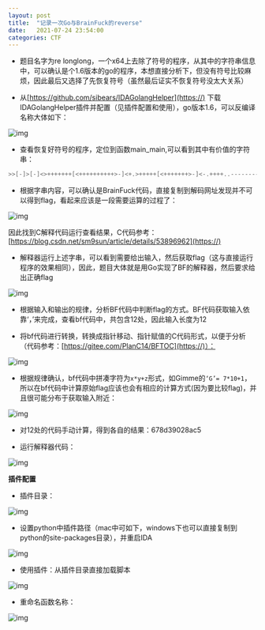 ```yaml
---
layout: post
title:  "记录一次Go与BrainFuck的reverse"
date:   2021-07-24 23:54:00
categories: CTF
---
```


- 题目名字为re longlong，一个x64上去除了符号的程序，从其中的字符串信息中，可以确认是个1.6版本的go的程序，本想直接分析下，但没有符号比较麻烦，因此最后又选择了先恢复符号（虽然最后证实不恢复符号没太大关系）

- 从[https://github.com/sibears/IDAGolangHelper](https://) 下载IDAGolangHelper插件并配置（见插件配置和使用），go版本1.6，可以反编译名称大体如下：

![img](/public/src/20210725/1.png)

- 查看恢复好符号的程序，定位到函数main_main,可以看到其中有价值的字符串：

```c
>>[-]>[-]<>+++++++[<++++++++++>-]<+.>+++++[<+++++++>-]<-.++++..--------.>+++++++[<---------->-]<+.>+++++++[<++++++++++>-]<.++++++.-----------.++++++.>+++++[<--------->-]<.>+++++[<----->-]<-.[-]><>[-]<<[-]>[>+<<+>-]>[<+>-]<><[-]><,>[-]>[-]++++++[<+++++++++>-]<><<[->-<]+>[<->[-]]<[>>[-]>[-]<<<<[>>>+>+<<<<-]>>>>[<<<<+>>>>-][-]+><<>[<+>-]<>[-]<<<<[-]>>>[>+<<<<+>>>-]>[<+>-]<><<<[-]][-]><,>[-]>[-]+++++[<+++++++++++>-]<><<[->-<]+>[<->[-]]<[>>[-]>[-]<<<<[>>>+>+<<<<-]>>>>[<<<<+>>>>-][-]+><<>[<+>-]<>[-]<<<<[-]>>>[>+<<<<+>>>-]>[<+>-]<><<<[-]][-]><,>[-]>[-]+++++++[<++++++++>-]<><<[->-<]+>[<->[-]]<[>>[-]>[-]<<<<[>>>+>+<<<<-]>>>>[<<<<+>>>>-][-]+><<>[<+>-]<>[-]<<<<[-]>>>[>+<<<<+>>>-]>[<+>-]<><<<[-]][-]><,>[-]>[-]++++++++++[<++++++++++>-]<><<[->-<]+>[<->[-]]<[>>[-]>[-]<<<<[>>>+>+<<<<-]>>>>[<<<<+>>>>-][-]+><<>[<+>-]<>[-]<<<<[-]>>>[>+<<<<+>>>-]>[<+>-]<><<<[-]][-]><,>[-]>[-]+++++[<++++++++++>-]<+><<[->-<]+>[<->[-]]<[>>[-]>[-]<<<<[>>>+>+<<<<-]>>>>[<<<<+>>>>-][-]+><<>[<+>-]<>[-]<<<<[-]>>>[>+<<<<+>>>-]>[<+>-]<><<<[-]][-]><,>[-]>[-]+++++++[<++++++++>-]<+><<[->-<]+>[<->[-]]<[>>[-]>[-]<<<<[>>>+>+<<<<-]>>>>[<<<<+>>>>-][-]+><<>[<+>-]<>[-]<<<<[-]>>>[>+<<<<+>>>-]>[<+>-]<><<<[-]][-]><,>[-]>[-]++++++[<++++++++>-]<><<[->-<]+>[<->[-]]<[>>[-]>[-]<<<<[>>>+>+<<<<-]>>>>[<<<<+>>>>-][-]+><<>[<+>-]<>[-]<<<<[-]>>>[>+<<<<+>>>-]>[<+>-]<><<<[-]][-]><,>[-]>[-]+++++[<++++++++++>-]<><<[->-<]+>[<->[-]]<[>>[-]>[-]<<<<[>>>+>+<<<<-]>>>>[<<<<+>>>>-][-]+><<>[<+>-]<>[-]<<<<[-]>>>[>+<<<<+>>>-]>[<+>-]<><<<[-]][-]><,>[-]>[-]+++++++[<++++++++>-]<><<[->-<]+>[<->[-]]<[>>[-]>[-]<<<<[>>>+>+<<<<-]>>>>[<<<<+>>>>-][-]+><<>[<+>-]<>[-]<<<<[-]>>>[>+<<<<+>>>-]>[<+>-]<><<<[-]][-]><,>[-]>[-]++++++++[<++++++++++++>-]<+><<[->-<]+>[<->[-]]<[>>[-]>[-]<<<<[>>>+>+<<<<-]>>>>[<<<<+>>>>-][-]+><<>[<+>-]<>[-]<<<<[-]>>>[>+<<<<+>>>-]>[<+>-]<><<<[-]][-]><,>[-]>[-]+++++++++[<+++++++++++>-]<><<[->-<]+>[<->[-]]<[>>[-]>[-]<<<<[>>>+>+<<<<-]>>>>[<<<<+>>>>-][-]+><<>[<+>-]<>[-]<<<<[-]>>>[>+<<<<+>>>-]>[<+>-]<><<<[-]][-]><,>[-]>[-]++++++[<+++++++++>-]<-><<[->-<]+>[<->[-]]<[>>[-]>[-]<<<<[>>>+>+<<<<-]>>>>[<<<<+>>>>-][-]+><<>[<+>-]<>[-]<<<<[-]>>>[>+<<<<+>>>-]>[<+>-]<><<<[-]][-]>[-]<<[>+>+<<-]>>[<<+>>-][-]++++++++++++><<[->-<]+>[<->[-]]<[>>[-]>[-]<>++++++++++[<++++++++++>-]<++.++++++.-----------.++++++.>++++[<+++++>-]<.--.----------.++++++.---.>+++++++++[<--------->-]<-.>++++++++[<+++++++++>-]<+.+++++.++.+++++.-.+++++++++.<<[-]]<<
```

- 根据字串内容，可以确认是BrainFuck代码，直接复制到解码网址发现并不可以得到flag，看起来应该是一段需要运算的过程了：

![img](/public/src/20210725/2.png)

因此找到C解释代码运行查看结果，C代码参考：[https://blog.csdn.net/sm9sun/article/details/53896962](https://)

- 解释器运行上述字串，可以看到需要给出输入，然后获取flag（这与直接运行程序的效果相同），因此，题目大体就是用Go实现了BF的解释器，然后要求给出正确flag

![img](/public/src/20210725/3.png)

- 根据输入和输出的规律，分析BF代码中判断flag的方式。BF代码获取输入依靠‘，’来完成，查看bf代码中，共包含12处，因此输入长度为12

- 将bf代码进行转换，转换成指针移动、指针赋值的C代码形式，以便于分析（代码参考：[https://gitee.com/PlanC14/BFTOC](https://)）：

![img](/public/src/20210725/4.png)

- 根据规律确认，bf代码中拼凑字符为`x*y+z`形式，如Gimme的`‘G’= 7*10+1`，所以在bf代码中计算原始flag应该也会有相应的计算方式(因为要比较flag)，并且很可能分布于获取输入附近：

![img](/public/src/20210725/5.png)

- 对12处的代码手动计算，得到各自的结果：678d39028ac5

- 运行解释器代码：

![img](/public/src/20210725/6.png)

**插件配置**

- 插件目录：

![img](/public/src/20210725/7.png)

- 设置python中插件路径（mac中可如下，windows下也可以直接复制到python的site-packages目录），并重启IDA

![img](/public/src/20210725/8.png)

- 使用插件：从插件目录直接加载脚本

![img](/public/src/20210725/10.png)

- 重命名函数名称：

![img](/public/src/20210725/9.png)
  